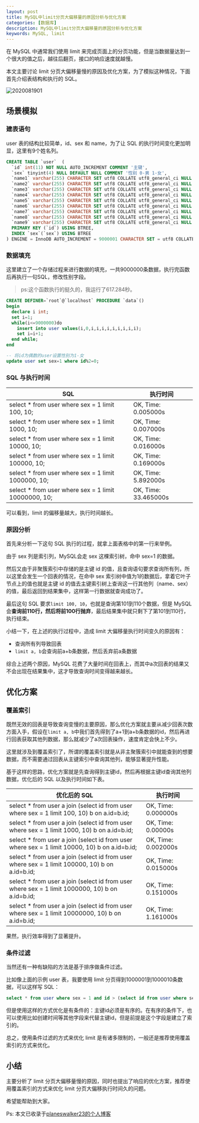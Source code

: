 ```yaml
---
layout: post
title: MySQL中limit分页大偏移量的原因分析与优化方案
categories: [数据库]
description: MySQL中limit分页大偏移量的原因分析与优化方案
keywords: MySQL, limit
---
```


在 MySQL 中通常我们使用 limit 来完成页面上的分页功能，但是当数据量达到一个很大的值之后，越往后翻页，接口的响应速度就越慢。

本文主要讨论 limit 分页大偏移量慢的原因及优化方案，为了模拟这种情况，下面首先介绍表结构和执行的 SQL。

![2020081901](https://planeswalker23.github.io/images/posts/2020081901.png)

## 场景模拟
### 建表语句
user 表的结构比较简单，id、sex 和 name，为了让 SQL 的执行时间变化更加明显，这里有9个姓名列。
```sql
CREATE TABLE `user`  (
  `id` int(11) NOT NULL AUTO_INCREMENT COMMENT '主键',
  `sex` tinyint(4) NULL DEFAULT NULL COMMENT '性别 0-男 1-女',
  `name1` varchar(255) CHARACTER SET utf8 COLLATE utf8_general_ci NULL DEFAULT NULL COMMENT '姓名',
  `name2` varchar(255) CHARACTER SET utf8 COLLATE utf8_general_ci NULL DEFAULT NULL COMMENT '姓名',
  `name3` varchar(255) CHARACTER SET utf8 COLLATE utf8_general_ci NULL DEFAULT NULL COMMENT '姓名',
  `name4` varchar(255) CHARACTER SET utf8 COLLATE utf8_general_ci NULL DEFAULT NULL COMMENT '姓名',
  `name5` varchar(255) CHARACTER SET utf8 COLLATE utf8_general_ci NULL DEFAULT NULL COMMENT '姓名',
  `name6` varchar(255) CHARACTER SET utf8 COLLATE utf8_general_ci NULL DEFAULT NULL COMMENT '姓名',
  `name7` varchar(255) CHARACTER SET utf8 COLLATE utf8_general_ci NULL DEFAULT NULL COMMENT '姓名',
  `name8` varchar(255) CHARACTER SET utf8 COLLATE utf8_general_ci NULL DEFAULT NULL COMMENT '姓名',
  `name9` varchar(255) CHARACTER SET utf8 COLLATE utf8_general_ci NULL DEFAULT NULL COMMENT '姓名',
  PRIMARY KEY (`id`) USING BTREE,
  INDEX `sex`(`sex`) USING BTREE
) ENGINE = InnoDB AUTO_INCREMENT = 9000001 CHARACTER SET = utf8 COLLATE = utf8_general_ci ROW_FORMAT = Dynamic;
```

### 数据填充
这里建立了一个存储过程来进行数据的填充，一共9000000条数据，执行完函数后再执行一句SQL，修改性别字段。

> ps:这个函数执行的挺久的，我运行了617.284秒。

```sql
CREATE DEFINER=`root`@`localhost` PROCEDURE `data`()
begin 
  declare i int; 
  set i=1; 
  while(i<=9000000)do 
    insert into user values(i,0,i,i,i,i,i,i,i,i,i);
    set i=i+1; 
  end while;
end

-- 将id为偶数的user设置性别为1-女
update user set sex=1 where id%2=0;
```

### SQL 与执行时间
SQL | 执行时间
--- | ---
select * from user where sex = 1 limit 100, 10; | OK, Time: 0.005000s
select * from user where sex = 1 limit 1000, 10;| OK, Time: 0.007000s
select * from user where sex = 1 limit 10000, 10;| OK, Time: 0.016000s
select * from user where sex = 1 limit 100000, 10;| OK, Time: 0.169000s
select * from user where sex = 1 limit 1000000, 10;| OK, Time: 5.892000s
select * from user where sex = 1 limit 10000000, 10;| OK, Time: 33.465000s

可以看到，limit 的偏移量越大，执行时间越长。

### 原因分析
首先来分析一下这句 SQL 执行的过程，就拿上面表格中的第一行来举例。

由于 sex 列是索引列，MySQL会走 sex 这棵索引树，命中 sex=1 的数据。

然后又由于非聚簇索引中存储的是主键 id 的值，且查询语句要求查询所有列，所以这里会发生一个回表的情况，在命中 sex 索引树中值为1的数据后，拿着它叶子节点上的值也就是主键 id 的值去主键索引树上查询这一行其他列（name、sex）的值，最后返回到结果集中，这样第一行数据就查询成功了。

最后这句 SQL 要求`limit 100, 10`，也就是查询第101到110个数据，但是 MySQL 会**查询前110行，然后将前100行抛弃**，最后结果集中就只剩下了第101到110行，执行结束。

小结一下，在上述的执行过程中，造成 limit 大偏移量执行时间变久的原因有：
- 查询所有列导致回表
- `limit a, b`会查询前a+b条数据，然后丢弃前a条数据

综合上述两个原因，MySQL 花费了大量时间在回表上，而其中a次回表的结果又不会出现在结果集中，这才导致查询时间变得越来越长。

## 优化方案
### 覆盖索引
既然无效的回表是导致查询变慢的主要原因，那么优化方案就主要从减少回表次数方面入手，假设在`limit a, b`中我们首先得到了a+1到a+b条数据的id，然后再进行回表获取其他列数据，那么就减少了a次回表操作，速度肯定会快上不少。

这里就涉及到覆盖索引了，所谓的覆盖索引就是从非主聚簇索引中就能查到的想要数据，而不需要通过回表从主键索引中查询其他列，能够显著提升性能。

基于这样的思路，优化方案就是先查询得到主键id，然后再根据主键id查询其他列数据，优化后的 SQL 以及执行时间如下表。

优化后的 SQL | 执行时间
--- | ---
select * from user a join (select id from user where sex = 1 limit 100, 10) b on a.id=b.id; | OK, Time: 0.000000s
select * from user a join (select id from user where sex = 1 limit 1000, 10) b on a.id=b.id; | OK, Time: 0.00000s
select * from user a join (select id from user where sex = 1 limit 10000, 10) b on a.id=b.id; | OK, Time: 0.002000s
select * from user a join (select id from user where sex = 1 limit 100000, 10) b on a.id=b.id; | OK, Time: 0.015000s
select * from user a join (select id from user where sex = 1 limit 1000000, 10) b on a.id=b.id; | OK, Time: 0.151000s
select * from user a join (select id from user where sex = 1 limit 10000000, 10) b on a.id=b.id; | OK, Time: 1.161000s

果然，执行效率得到了显著提升。

### 条件过滤
当然还有一种有缺陷的方法是基于排序做条件过滤。

比如像上面的示例 user 表，我要使用 limit 分页得到1000001到1000010条数据，可以这样写 SQL：

```sql
select * from user where sex = 1 and id > (select id from user where sex = 1 limit 1000000, 1) limit 10;
```

但是使用这样的方式优化是有条件的：主键id必须是有序的。在有序的条件下，也可以使用比如创建时间等其他字段来代替主键id，但是前提是这个字段是建立了索引的。

总之，使用条件过滤的方式来优化 limit 是有诸多限制的，一般还是推荐使用覆盖索引的方式来优化。

## 小结
主要分析了 limit 分页大偏移量慢的原因，同时也提出了响应的优化方案，推荐使用覆盖索引的方式来优化 limit 分页大偏移执行时间久的问题。

希望能帮助到大家。

Ps: 本文已收录于[planeswalker23的个人博客](https://github.com/Planeswalker23/planeswalker23.github.io)
